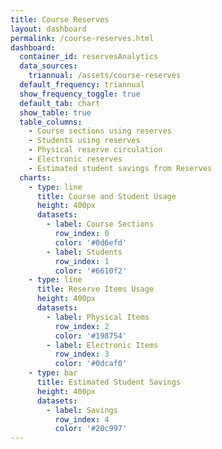 ```yaml
---
title: Course Reserves
layout: dashboard
permalink: /course-reserves.html
dashboard:
  container_id: reservesAnalytics
  data_sources:
    triannual: /assets/course-reserves
  default_frequency: triannual
  show_frequency_toggle: true
  default_tab: chart
  show_table: true
  table_columns:
    - Course sections using reserves
    - Students using reserves
    - Physical reserve circulation
    - Electronic reserves
    - Estimated student savings from Reserves
  charts:
    - type: line
      title: Course and Student Usage
      height: 400px
      datasets:
        - label: Course Sections
          row_index: 0
          color: '#0d6efd'
        - label: Students
          row_index: 1
          color: '#6610f2'
    - type: line
      title: Reserve Items Usage
      height: 400px
      datasets:
        - label: Physical Items
          row_index: 2
          color: '#198754'
        - label: Electronic Items
          row_index: 3
          color: '#0dcaf0'
    - type: bar
      title: Estimated Student Savings
      height: 400px
      datasets:
        - label: Savings
          row_index: 4
          color: '#20c997'
---
```

